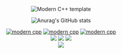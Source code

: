 <div id="title" align=center>

![Modern C++ template][github-sub-title:img]

![Anurag's GitHub stats](https://github-readme-stats.vercel.app/api?username=c0rdXy&show_icons=true&theme=radical)

[![modern cpp](https://img.shields.io/badge/code-Go-blue)](https://go.dev)
[![modern cpp](https://img.shields.io/badge/code-Java-red)](https://learn.microsoft.com/zh-cn/cpp/cpp/welcome-back-to-cpp-modern-cpp)
[![modern cpp](https://img.shields.io/badge/code-Python-yellow)](https://python.org) <br>
![](https://img.shields.io/badge/喜欢-下雨-green) 
![](https://img.shields.io/badge/火锅-red) 
![](https://img.shields.io/badge/科技-black) <br>
![](https://img.shields.io/badge/XIAOMI-是个米粉-orange)

</div>

[github-sub-title:img]: https://readme-typing-svg.herokuapp.com?font=Segoe+Script&center=true&lines=c0rdXy.
